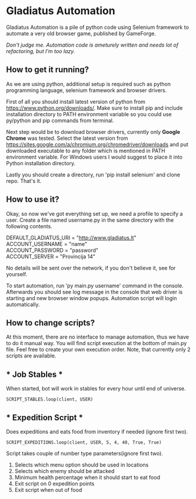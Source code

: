 # Gladiatus Automation #

Gladiatus Automation is a pile of python code using Selenium framework to automate a very old browser game, published by GameForge.

*Don't judge me. Automation code is ameturely written and needs lot of refactoring, but I'm too lazy.*

## How to get it running? ##

As we are using python, additional setup is required such as python programming language, selenium framework and browser drivers.

First of all you should install latest version of python from https://www.python.org/downloads/. Make sure to install pip and include installation directory to PATH environment variable so you could use py/python and pip commands from terminal.

Next step would be to download browser drivers, currently only **Google Chrome** was tested. Select the latest version from https://sites.google.com/a/chromium.org/chromedriver/downloads and put downloaded executable to any folder which is mentioned in PATH environment variable. For Windows users I would suggest to place it into Python installation directory.

Lastly you should create a directory, run 'pip install selenium' and clone repo. That's it.

## How to use it? ##

Okay, so now we've got everything set up, we need a profile to specify a user. Create a file named username.py in the same directory with the following contents.

DEFAULT_GLADIATUS_URI = "http://www.gladiatus.lt"  
ACCOUNT_USERNAME = "name"  
ACCOUNT_PASSWORD = "password"  
ACCOUNT_SERVER   = "Provincija 14"   

No details will be sent over the network, if you don't believe it, see for yourself.

To start automation, run 'py main.py username' command in the console.  Afterwards you should see log message in the console that web driver is starting and new browser window popups. Automation script will login automatically.

## How to change scripts? ##

At this moment, there are no interface to manage automation, thus we have to do it manual way. You will find script execution at the bottom of main.py file. Feel free to create your own execution order. Note, that currently only 2 scripts are available.

## * Job Stables * ##

When started, bot will work in stables for every hour until end of universe.  

``` SCRIPT_STABLES.loop(client, USER) ```

## * Expedition Script * ##

Does expeditions and eats food from inventory if needed (ignore first two).  

``` SCRIPT_EXPEDITIONS.loop(client, USER, 5, 4, 40, True, True) ```

Script takes couple of number type parameters(ignore first two).
1. Selects which menu option should be used in locations
2. Selects which enemy should be attacked
3. Minimum health percentage when it should start to eat food
4. Exit script on 0 expedition points
5. Exit script when out of food
